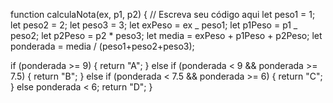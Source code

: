 function calculaNota(ex, p1, p2) {
// Escreva seu código aqui
let peso1 = 1;
let peso2 = 2;
let peso3 = 3;
let exPeso = ex _ peso1;
let p1Peso = p1 _ peso2;
let p2Peso = p2 \* peso3;
let media = exPeso + p1Peso + p2Peso;
let ponderada = media / (peso1+peso2+peso3);

if (ponderada >= 9) {
return "A";
} else if (ponderada < 9 && ponderada >= 7.5) {
return "B";
} else if (ponderada < 7.5 && ponderada >= 6) {
return "C";
} else ponderada < 6;
return "D";
}
